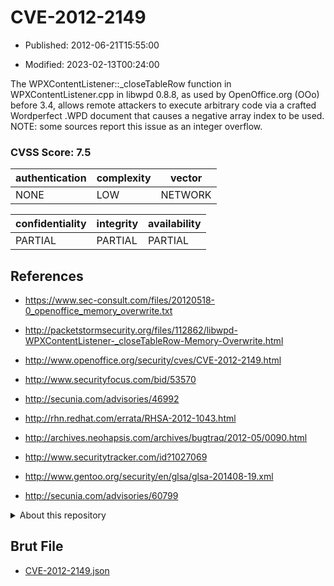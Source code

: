 # CVE-2012-2149

- Published: 2012-06-21T15:55:00

- Modified: 2023-02-13T00:24:00

The WPXContentListener::_closeTableRow function in WPXContentListener.cpp in libwpd 0.8.8, as used by OpenOffice.org (OOo) before 3.4, allows remote attackers to execute arbitrary code via a crafted Wordperfect .WPD document that causes a negative array index to be used. NOTE: some sources report this issue as an integer overflow.

### CVSS Score: **7.5**

| authentication | complexity | vector |
| --- | --- | --- |
| NONE | LOW | NETWORK |

| confidentiality | integrity | availability |
| --- | --- | --- |
| PARTIAL | PARTIAL | PARTIAL |

## References

* https://www.sec-consult.com/files/20120518-0_openoffice_memory_overwrite.txt

* http://packetstormsecurity.org/files/112862/libwpd-WPXContentListener-_closeTableRow-Memory-Overwrite.html

* http://www.openoffice.org/security/cves/CVE-2012-2149.html

* http://www.securityfocus.com/bid/53570

* http://secunia.com/advisories/46992

* http://rhn.redhat.com/errata/RHSA-2012-1043.html

* http://archives.neohapsis.com/archives/bugtraq/2012-05/0090.html

* http://www.securitytracker.com/id?1027069

* http://www.gentoo.org/security/en/glsa/glsa-201408-19.xml

* http://secunia.com/advisories/60799

<details>
<summary>About this repository</summary> 

  This repository is part of the project [Live Hack CVE](https://github.com/Live-Hack-CVE). Main website can be found [www.live-hack.org](https://www.live-hack.org) 
  
  Made by [Sn0wAlice](https://github.com/Sn0wAlice) for the people that care about security and need to have a feed of the latest CVEs. Hope you enjoy it, don't forget to star the repo and follow me on [Twitter](https://twitter.com/Sn0wAlice) and [Github](https://github.com/Sn0wAlice). And that is my [personnal website](https://www.alice-snow.me/)

  - [Home Page](https://github.com/Live-Hack-CVE)
  - [Framework](https://github.com/Live-Hack-CVE/cve-framework)
  - [CVE database](https://github.com/Live-Hack-CVE/full_database)
  - [Changelog](https://github.com/Live-Hack-CVE/Changelog)
</details>

## Brut File

* [CVE-2012-2149.json](https://raw.githubusercontent.com/Live-Hack-CVE/full_database/main/cves/2012/CVE-2012-2149.json)

